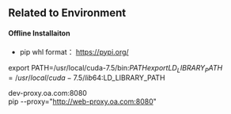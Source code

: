 ## Related to Environment


#### Offline Installaiton
- pip whl format： https://pypi.org/

export PATH=/usr/local/cuda-7.5/bin:$PATH  
export LD_LIBRARY_PATH=/usr/local/cuda-7.5/lib64:$LD_LIBRARY_PATH

dev-proxy.oa.com:8080  
pip --proxy="http://web-proxy.oa.com:8080"
